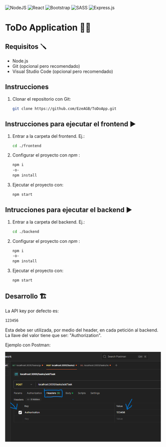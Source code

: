 ![NodeJS](https://img.shields.io/badge/node.js-6DA55F?style=for-the-badge&logo=node.js&logoColor=white)
![React](https://img.shields.io/badge/react-%2320232a.svg?style=for-the-badge&logo=react&logoColor=%2361DAFB)
![Bootstrap](https://img.shields.io/badge/bootstrap-%238511FA.svg?style=for-the-badge&logo=bootstrap&logoColor=white)
![SASS](https://img.shields.io/badge/SASS-hotpink.svg?style=for-the-badge&logo=SASS&logoColor=white)
![Express.js](https://img.shields.io/badge/express.js-%23404d59.svg?style=for-the-badge&logo=express&logoColor=%2361DAFB)

# ToDo Application 📄💡

## Requisitos 🪛

* Node.js
* Git (opcional pero recomendado)
* Visual Studio Code (opcional pero recomendado)

## Instrucciones

1. Clonar el repositorio con Git:
   
   ```bash
   git clone https://github.com/EzeAGB/ToDoApp.git
   ```

## Instrucciones para ejecutar el frontend ▶️

1. Entrar a la carpeta del frontend. Ej.:
   
   ```bash
   cd ./frontend
   ```
2. Configurar el proyecto con _npm_ :
   
   ```bash
   npm i
   -o-
   npm install
   ```
3. Ejecutar el proyecto con:
   
   ```bash
   npm start
   ```

## Intrucciones para ejecutar el backend ▶️

1. Entrar a la carpeta del backend. Ej.:
   
   ```bash
   cd ./backend
   ```
2. Configurar el proyecto con _npm_ :
   
   ```bash
   npm i
   -o-
   npm install
   ```
3. Ejecutar el proyecto con:
   
   ```bash
   npm start
   ```

## Desarrollo 🏗️

La API key por defecto es:

```bash
123456
```

Esta debe ser utilizada, por medio del header, en cada petición al backend. La llave del valor tiene que ser: "Authorization".

Ejemplo con Postman:

![alt text](docs/images/readme_postman_example.png "Example Postman")